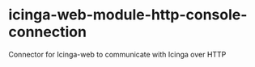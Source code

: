 icinga-web-module-http-console-connection
=========================================

Connector for Icinga-web to communicate with Icinga over HTTP
